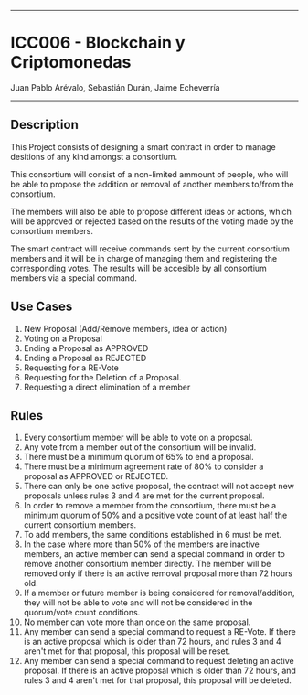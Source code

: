 ___
# ICC006 - Blockchain y Criptomonedas
Juan Pablo Arévalo, Sebastián Durán, Jaime Echeverría

___
## Description
This Project consists of designing a smart contract in order to manage desitions of any kind amongst a consortium.

This consortium will consist of a non-limited ammount of people, who will be able to propose the addition or removal of another members to/from the consortium.

The members will also be able to propose different ideas or actions, which will be approved or rejected based on the results of the voting made by the consortium members.

The smart contract will receive commands sent by the current consortium members and it will be in charge of managing them and registering the corresponding votes. The results will be accesible by all consortium members via a special command.

## Use Cases

1. New Proposal (Add/Remove members, idea or action)
2. Voting on a Proposal
3. Ending a Proposal as APPROVED
4. Ending a Proposal as REJECTED
5. Requesting for a RE-Vote
6. Requesting for the Deletion of a Proposal.
7. Requesting a direct elimination of a member

## Rules
1. Every consortium member will be able to vote on a proposal.
2. Any vote from a member out of the consortium will be invalid.
3. There must be a minimum quorum of 65% to end a proposal.
4. There must be a minimum agreement rate of 80% to consider a proposal as APPROVED or REJECTED.
5. There can only be one active proposal, the contract will not accept new proposals unless rules 3 and 4 are met for the current proposal.
6. In order to remove a member from the consortium, there must be a minimum quorum of 50% and a positive vote count of at least half the current consortium members.
7. To add members, the same conditions established in 6 must be met.
8. In the case where more than 50% of the members are inactive members, an active member can send a special command in order to remove another consortium member directly. The member will be removed only if there is an active removal proposal more than 72 hours old.
9. If a member or future member is being considered for removal/addition, they will not be able to vote and will not be considered in the quorum/vote count conditions.
10. No member can vote more than once on the same proposal.
11. Any member can send a special command to request a RE-Vote. If there is an active proposal which is older than 72 hours, and rules 3 and 4 aren't met for that proposal, this proposal will be reset.
12. Any member can send a special command to request deleting an active proposal. If there is an active proposal which is older than 72 hours, and rules 3 and 4 aren't met for that proposal, this proposal will be deleted.
